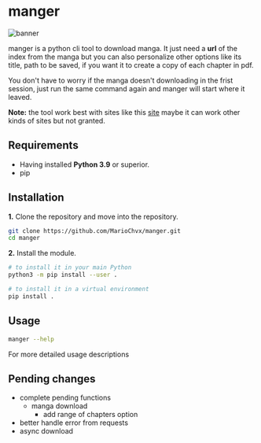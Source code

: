 # manger

![banner](https://user-images.githubusercontent.com/100007797/257945920-1a057ecc-1968-4fe2-a26a-1cffa87733df.png)

manger is a python cli tool to download manga. It just need a **url** of the index from the manga but you can also personalize other options like its title, path to be saved, if you want it to create a copy of each chapter in pdf.

You don't have to worry if the manga doesn't downloading in the frist session, just run the same command again and manger will start where it leaved.

**Note:** the tool work best with sites like this [site](https://ww6.read-onepiece.com/) maybe it can work other kinds of sites but not granted.
## Requirements

- Having installed **Python 3.9** or superior.
- pip

## Installation

**1.** Clone the repository and move into the repository.

```bash
git clone https://github.com/MarioChvx/manger.git
cd manger
```

**2.** Install the module.

```bash
# to install it in your main Python
python3 -m pip install --user .

# to install it in a virtual environment
pip install .
```

## Usage

```bash
manger --help
```

For more detailed usage descriptions

## Pending changes

- complete pending functions
  - manga download
    - add range of chapters option
- better handle error from requests
- async download
